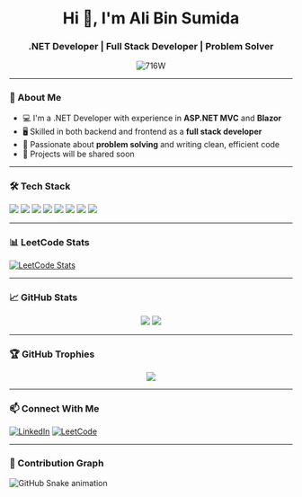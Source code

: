 <h1 align="center">Hi 👋, I'm Ali Bin Sumida</h1>
<h3 align="center">.NET Developer | Full Stack Developer | Problem Solver</h3>

<p align="center">
  <img src="https://komarev.com/ghpvc/?username=716W&label=Profile%20views&color=0e75b6&style=flat" alt="716W" />
</p>

---

### 💼 About Me

- 💻 I'm a .NET Developer with experience in **ASP.NET MVC** and **Blazor**
- 🖥️ Skilled in both backend and frontend as a **full stack developer**
- 🧠 Passionate about **problem solving** and writing clean, efficient code
- 📌 Projects will be shared soon

---

### 🛠️ Tech Stack

<p>
  <img src="https://img.shields.io/badge/C++-00599C?style=for-the-badge&logo=c%2B%2B&logoColor=white"/>
  <img src="https://img.shields.io/badge/C%23-239120?style=for-the-badge&logo=c-sharp&logoColor=white"/>
  <img src="https://img.shields.io/badge/.NET-512BD4?style=for-the-badge&logo=dotnet&logoColor=white"/>
  <img src="https://img.shields.io/badge/Blazor-512BD4?style=for-the-badge&logo=blazor&logoColor=white"/>
  <img src="https://img.shields.io/badge/HTML-E34F26?style=for-the-badge&logo=html5&logoColor=white"/>
  <img src="https://img.shields.io/badge/CSS-1572B6?style=for-the-badge&logo=css3&logoColor=white"/>
  <img src="https://img.shields.io/badge/JavaScript-F7DF1E?style=for-the-badge&logo=javascript&logoColor=black"/>
  <img src="https://img.shields.io/badge/SQL-CC2927?style=for-the-badge&logo=microsoft-sql-server&logoColor=white"/>
</p>

---

### 📊 LeetCode Stats

[![LeetCode Stats](https://leetcard.jacoblin.cool/716W?theme=dark&font=Arial)](https://leetcode.com/716W)

---

### 📈 GitHub Stats

<p align="center">
  <img src="https://github-readme-stats.vercel.app/api?username=716W&show_icons=true&theme=tokyonight" />
  <img src="https://github-readme-streak-stats.herokuapp.com/?user=716W&theme=tokyonight" />
</p>

---

### 🏆 GitHub Trophies

<p align="center">
  <img src="https://github-profile-trophy.vercel.app/?username=716W&theme=gruvbox" />
</p>

---

### 📫 Connect With Me

[![LinkedIn](https://img.shields.io/badge/-LinkedIn-0077B5?style=for-the-badge&logo=linkedin&logoColor=white)](https://www.linkedin.com/in/ali-bin-samida-4341a234a)
[![LeetCode](https://img.shields.io/badge/-LeetCode-FFA116?style=for-the-badge&logo=leetcode&logoColor=black)](https://leetcode.com/716W)

---

### 🐍 Contribution Graph

![GitHub Snake animation](https://github.com/716W/716W/blob/output/github-contribution-grid-snake.svg)
